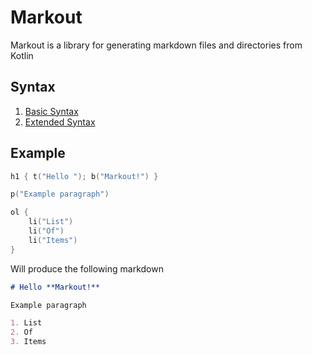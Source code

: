 # Markout

Markout is a library for generating markdown files and directories from Kotlin

## Syntax

1. [Basic Syntax](docs/BASIC.md)
2. [Extended Syntax](docs/EXTENDED.md)

## Example

```kotlin
h1 { t("Hello "); b("Markout!") }

p("Example paragraph")

ol {
    li("List")
    li("Of")
    li("Items")
}
```

Will produce the following markdown

```md
# Hello **Markout!**

Example paragraph

1. List
2. Of
3. Items
```